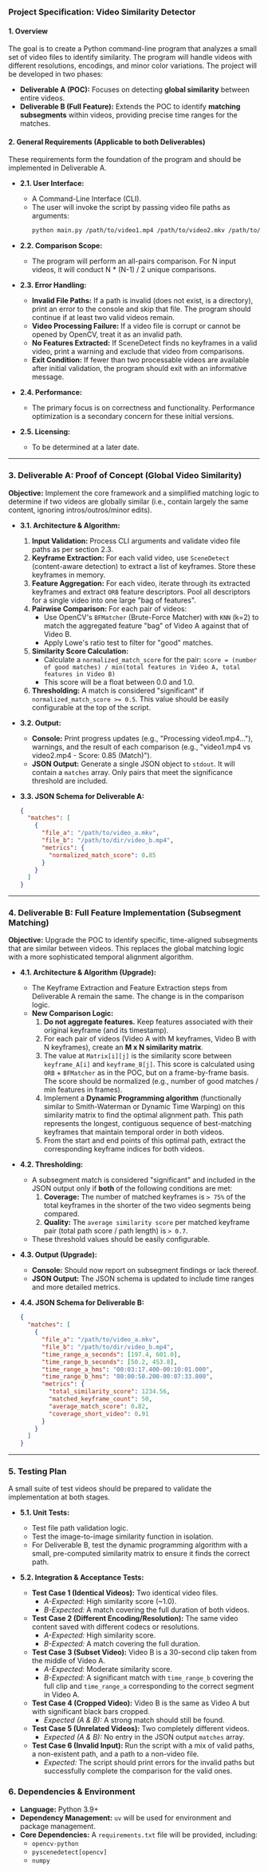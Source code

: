 ### **Project Specification: Video Similarity Detector**

#### **1. Overview**

The goal is to create a Python command-line program that analyzes a small set of video files to identify similarity. The program will handle videos with different resolutions, encodings, and minor color variations. The project will be developed in two phases:

*   **Deliverable A (POC):** Focuses on detecting **global similarity** between entire videos.
*   **Deliverable B (Full Feature):** Extends the POC to identify **matching subsegments** within videos, providing precise time ranges for the matches.

#### **2. General Requirements (Applicable to both Deliverables)**

These requirements form the foundation of the program and should be implemented in Deliverable A.

*   **2.1. User Interface:**
    *   A Command-Line Interface (CLI).
    *   The user will invoke the script by passing video file paths as arguments:
        ```bash
        python main.py /path/to/video1.mp4 /path/to/video2.mkv /path/to/video3.mov
        ```

*   **2.2. Comparison Scope:**
    *   The program will perform an all-pairs comparison. For N input videos, it will conduct N * (N-1) / 2 unique comparisons.

*   **2.3. Error Handling:**
    *   **Invalid File Paths:** If a path is invalid (does not exist, is a directory), print an error to the console and skip that file. The program should continue if at least two valid videos remain.
    *   **Video Processing Failure:** If a video file is corrupt or cannot be opened by OpenCV, treat it as an invalid path.
    *   **No Features Extracted:** If SceneDetect finds no keyframes in a valid video, print a warning and exclude that video from comparisons.
    *   **Exit Condition:** If fewer than two processable videos are available after initial validation, the program should exit with an informative message.

*   **2.4. Performance:**
    *   The primary focus is on correctness and functionality. Performance optimization is a secondary concern for these initial versions.

*   **2.5. Licensing:**
    *   To be determined at a later date.

---

### **3. Deliverable A: Proof of Concept (Global Video Similarity)**

**Objective:** Implement the core framework and a simplified matching logic to determine if two videos are globally similar (i.e., contain largely the same content, ignoring intros/outros/minor edits).

*   **3.1. Architecture & Algorithm:**
    1.  **Input Validation:** Process CLI arguments and validate video file paths as per section 2.3.
    2.  **Keyframe Extraction:** For each valid video, use `SceneDetect` (content-aware detection) to extract a list of keyframes. Store these keyframes in memory.
    3.  **Feature Aggregation:** For each video, iterate through its extracted keyframes and extract `ORB` feature descriptors. Pool all descriptors for a single video into one large "bag of features".
    4.  **Pairwise Comparison:** For each pair of videos:
        *   Use OpenCV's `BFMatcher` (Brute-Force Matcher) with `KNN` (k=2) to match the aggregated feature "bag" of Video A against that of Video B.
        *   Apply Lowe's ratio test to filter for "good" matches.
    5.  **Similarity Score Calculation:**
        *   Calculate a `normalized_match_score` for the pair:
            `score = (number of good matches) / min(total features in Video A, total features in Video B)`
        *   This score will be a float between 0.0 and 1.0.
    6.  **Thresholding:** A match is considered "significant" if `normalized_match_score >= 0.5`. This value should be easily configurable at the top of the script.

*   **3.2. Output:**
    *   **Console:** Print progress updates (e.g., "Processing video1.mp4..."), warnings, and the result of each comparison (e.g., "video1.mp4 vs video2.mp4 - Score: 0.85 (Match)").
    *   **JSON Output:** Generate a single JSON object to `stdout`. It will contain a `matches` array. Only pairs that meet the significance threshold are included.

*   **3.3. JSON Schema for Deliverable A:**
    ```json
    {
      "matches": [
        {
          "file_a": "/path/to/video_a.mkv",
          "file_b": "/path/to/dir/video_b.mp4",
          "metrics": {
            "normalized_match_score": 0.85
          }
        }
      ]
    }
    ```

---

### **4. Deliverable B: Full Feature Implementation (Subsegment Matching)**

**Objective:** Upgrade the POC to identify specific, time-aligned subsegments that are similar between videos. This replaces the global matching logic with a more sophisticated temporal alignment algorithm.

*   **4.1. Architecture & Algorithm (Upgrade):**
    *   The Keyframe Extraction and Feature Extraction steps from Deliverable A remain the same. The change is in the comparison logic.
    *   **New Comparison Logic:**
        1.  **Do not aggregate features.** Keep features associated with their original keyframe (and its timestamp).
        2.  For each pair of videos (Video A with M keyframes, Video B with N keyframes), create an **M x N similarity matrix**.
        3.  The value at `Matrix[i][j]` is the similarity score between `keyframe_A[i]` and `keyframe_B[j]`. This score is calculated using `ORB` + `BFMatcher` as in the POC, but on a frame-by-frame basis. The score should be normalized (e.g., number of good matches / min features in frames).
        4.  Implement a **Dynamic Programming algorithm** (functionally similar to Smith-Waterman or Dynamic Time Warping) on this similarity matrix to find the optimal alignment path. This path represents the longest, contiguous sequence of best-matching keyframes that maintain temporal order in both videos.
        5.  From the start and end points of this optimal path, extract the corresponding keyframe indices for both videos.

*   **4.2. Thresholding:**
    *   A subsegment match is considered "significant" and included in the JSON output only if **both** of the following conditions are met:
        1.  **Coverage:** The number of matched keyframes is `> 75%` of the total keyframes in the shorter of the two video segments being compared.
        2.  **Quality:** The `average similarity score` per matched keyframe pair (total path score / path length) is `> 0.7`.
    *   These threshold values should be easily configurable.

*   **4.3. Output (Upgrade):**
    *   **Console:** Should now report on subsegment findings or lack thereof.
    *   **JSON Output:** The JSON schema is updated to include time ranges and more detailed metrics.

*   **4.4. JSON Schema for Deliverable B:**
    ```json
    {
      "matches": [
        {
          "file_a": "/path/to/video_a.mkv",
          "file_b": "/path/to/dir/video_b.mp4",
          "time_range_a_seconds": [197.4, 601.0],
          "time_range_b_seconds": [50.2, 453.8],
          "time_range_a_hms": "00:03:17.400-00:10:01.000",
          "time_range_b_hms": "00:00:50.200-00:07:33.800",
          "metrics": {
            "total_similarity_score": 1234.56,
            "matched_keyframe_count": 50,
            "average_match_score": 0.82,
            "coverage_short_video": 0.91
          }
        }
      ]
    }
    ```

---

### **5. Testing Plan**

A small suite of test videos should be prepared to validate the implementation at both stages.

*   **5.1. Unit Tests:**
    *   Test file path validation logic.
    *   Test the image-to-image similarity function in isolation.
    *   For Deliverable B, test the dynamic programming algorithm with a small, pre-computed similarity matrix to ensure it finds the correct path.

*   **5.2. Integration & Acceptance Tests:**
    *   **Test Case 1 (Identical Videos):** Two identical video files.
        *   *A-Expected:* High similarity score (~1.0).
        *   *B-Expected:* A match covering the full duration of both videos.
    *   **Test Case 2 (Different Encoding/Resolution):** The same video content saved with different codecs or resolutions.
        *   *A-Expected:* High similarity score.
        *   *B-Expected:* A match covering the full duration.
    *   **Test Case 3 (Subset Video):** Video B is a 30-second clip taken from the middle of Video A.
        *   *A-Expected:* Moderate similarity score.
        *   *B-Expected:* A significant match with `time_range_b` covering the full clip and `time_range_a` corresponding to the correct segment in Video A.
    *   **Test Case 4 (Cropped Video):** Video B is the same as Video A but with significant black bars cropped.
        *   *Expected (A & B):* A strong match should still be found.
    *   **Test Case 5 (Unrelated Videos):** Two completely different videos.
        *   *Expected (A & B):* No entry in the JSON output `matches` array.
    *   **Test Case 6 (Invalid Input):** Run the script with a mix of valid paths, a non-existent path, and a path to a non-video file.
        *   *Expected:* The script should print errors for the invalid paths but successfully complete the comparison for the valid ones.

### **6. Dependencies & Environment**

*   **Language:** Python 3.9+
*   **Dependency Management:** `uv` will be used for environment and package management.
*   **Core Dependencies:** A `requirements.txt` file will be provided, including:
    *   `opencv-python`
    *   `pyscenedetect[opencv]`
    *   `numpy`
